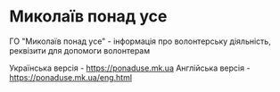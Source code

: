 # Миколаїв понад усе
ГО "Миколаїв понад усе" - інформація про волонтерську діяльність, реквізити для допомоги волонтерам

Українська версія - https://ponaduse.mk.ua
Англійська версія - https://ponaduse.mk.ua/eng.html
